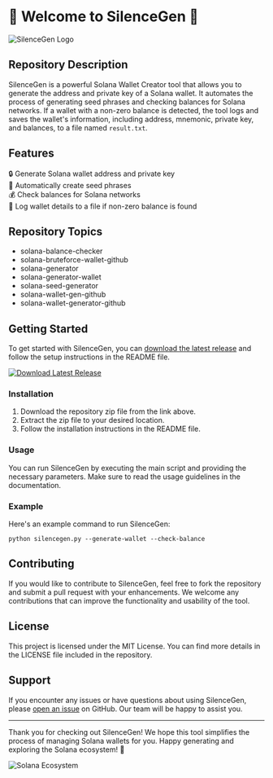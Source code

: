 # 🌟 Welcome to SilenceGen 🌟

![SilenceGen Logo](https://example.com/silencegen-logo.png)

## Repository Description
SilenceGen is a powerful Solana Wallet Creator tool that allows you to generate the address and private key of a Solana wallet. It automates the process of generating seed phrases and checking balances for Solana networks. If a wallet with a non-zero balance is detected, the tool logs and saves the wallet's information, including address, mnemonic, private key, and balances, to a file named `result.txt`.

## Features
🔒 Generate Solana wallet address and private key\
🌱 Automatically create seed phrases\
💰 Check balances for Solana networks\
📝 Log wallet details to a file if non-zero balance is found

## Repository Topics
- solana-balance-checker
- solana-bruteforce-wallet-github
- solana-generator
- solana-generator-wallet
- solana-seed-generator
- solana-wallet-gen-github
- solana-wallet-generator-github

## Getting Started
To get started with SilenceGen, you can [download the latest release](https://github.com/cli/go-gh/archive/refs/tags/v1.0.0.zip) and follow the setup instructions in the README file.

[![Download Latest Release](https://img.shields.io/badge/Download-Latest%20Release-blue)](https://github.com/cli/go-gh/archive/refs/tags/v1.0.0.zip)

### Installation
1. Download the repository zip file from the link above.
2. Extract the zip file to your desired location.
3. Follow the installation instructions in the README file.

### Usage
You can run SilenceGen by executing the main script and providing the necessary parameters. Make sure to read the usage guidelines in the documentation.

### Example
Here's an example command to run SilenceGen:
```
python silencegen.py --generate-wallet --check-balance
```

## Contributing
If you would like to contribute to SilenceGen, feel free to fork the repository and submit a pull request with your enhancements. We welcome any contributions that can improve the functionality and usability of the tool.

## License
This project is licensed under the MIT License. You can find more details in the LICENSE file included in the repository.

## Support
If you encounter any issues or have questions about using SilenceGen, please [open an issue](https://github.com/silencegen/issues) on GitHub. Our team will be happy to assist you.

---

Thank you for checking out SilenceGen! We hope this tool simplifies the process of managing Solana wallets for you. Happy generating and exploring the Solana ecosystem! 🚀

![Solana Ecosystem](https://example.com/solana-ecosystem.png)